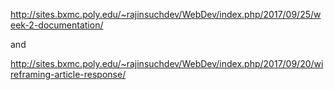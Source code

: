 http://sites.bxmc.poly.edu/~rajinsuchdev/WebDev/index.php/2017/09/25/week-2-documentation/

and 

http://sites.bxmc.poly.edu/~rajinsuchdev/WebDev/index.php/2017/09/20/wireframing-article-response/